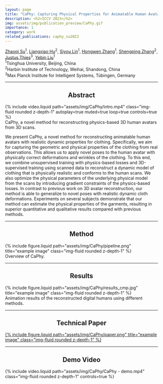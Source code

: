 ```yaml
---
layout: page
title: "CaPhy: Capturing Physical Properties for Animatable Human Avatars"
description: <h2>ICCV 2023</h2>
img: assets/img/publication_preview/CaPhy.gif
importance: 1
category: work
related_publications: caphy_su2023
---
```


[Zhaoqi Su](https://suzhaoqi.github.io/)<sup>1</sup>, [Liangxiao Hu](https://huliangxiao.github.io/)<sup>2</sup>, [Siyou Lin](https://jsnln.github.io/)<sup>1</sup>, [Hongwen Zhang](https://hongwenzhang.github.io/)<sup>1</sup>, [Shengping Zhang](http://homepage.hit.edu.cn/zhangshengping)<sup>2</sup>, [Justus Thies](https://justusthies.github.io/)<sup>3</sup>, [Yebin Liu](http://www.liuyebin.com/)<sup>1</sup><br>
<sup>1</sup>Tsinghua University, Beijing, China<br>
<sup>2</sup>Harbin Institute of Technology, Weihai, Shandong, China<br>
<sup>3</sup>Max Planck Institute for Intelligent Systems, Tübingen, Germany


<hr>


<h2 style="text-align:center">Abstract</h2>

<div class="row">
    <div class="col-sm mt-3 mt-md-0">
        {% include video.liquid path="assets/img/CaPhy/intro.mp4" class="img-fluid rounded z-depth-1" autoplay=true muted=true loop=true controls=true %}
    </div>
</div>
<div class="caption">
    CaPhy, a novel method for reconstructing physics-based 3D human avatars from 3D scans.
</div>

We present CaPhy, a novel method for reconstructing animatable human avatars with realistic dynamic properties for clothing. Specifically, we aim for capturing the geometric and physical properties of the clothing from real observations. This allows us to apply novel poses to the human avatar with physically correct deformations and wrinkles of the clothing. To this end, we combine unsupervised training with physics-based losses and 3D-supervised training using scanned data to reconstruct a dynamic model of clothing that is physically realistic and conforms to the human scans. We also optimize the physical parameters of the underlying physical model from the scans by introducing gradient constraints of the physics-based losses. In contrast to previous work on 3D avatar reconstruction, our method is able to generalize to novel poses with realistic dynamic cloth deformations. Experiments on several subjects demonstrate that our method can estimate the physical properties of the garments, resulting in superior quantitative and qualitative results compared with previous methods.


<hr>


<h2 style="text-align:center">Method</h2>

<div class="row">
    <div class="col-sm mt-3 mt-md-0">
        {% include figure.liquid path="assets/img/CaPhy/pipeline.png" title="example image" class="img-fluid rounded z-depth-1" %}
    </div>
</div>
<div class="caption">
    Overview of CaPhy.
</div>


<hr>


<h2 style="text-align:center">Results</h2>

<div class="row">
    <div class="col-sm mt-3 mt-md-0">
        {% include figure.liquid path="assets/img/CaPhy/results_cmp.jpg" title="example image" class="img-fluid rounded z-depth-1" %}
    </div>
</div>
<div class="caption">
    Animation results of the reconstructed digital humans using different methods.
</div>


<hr>


<h2 style="text-align:center">Technical Paper</h2>

<div class="row">
    <a href="https://suzhaoqi.github.io/assets/pdf/CaPhy.pdf">
    <div class="col-sm mt-3 mt-md-0">
        {% include figure.liquid path="assets/img/CaPhy/paper.png" title="example image" class="img-fluid rounded z-depth-1" %}
    </div>
    </a>
</div>



<hr>


<h2 style="text-align:center">Demo Video</h2>


<div class="row">
    <div class="col-sm mt-3 mt-md-0">
        {% include video.liquid path="assets/img/CaPhy/CaPhy - demo.mp4" class="img-fluid rounded z-depth-1" controls=true %}
    </div>
</div>
